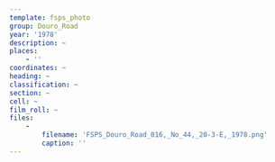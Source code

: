 ```yaml
---
template: fsps_photo
group: Douro_Road
year: '1978'
description: ~
places:
    - ''
coordinates: ~
heading: ~
classification: ~
section: ~
cell: ~
film_roll: ~
files:
    -
        filename: 'FSPS_Douro_Road_016,_No_44,_20-3-E,_1978.png'
        caption: ''
---
```

